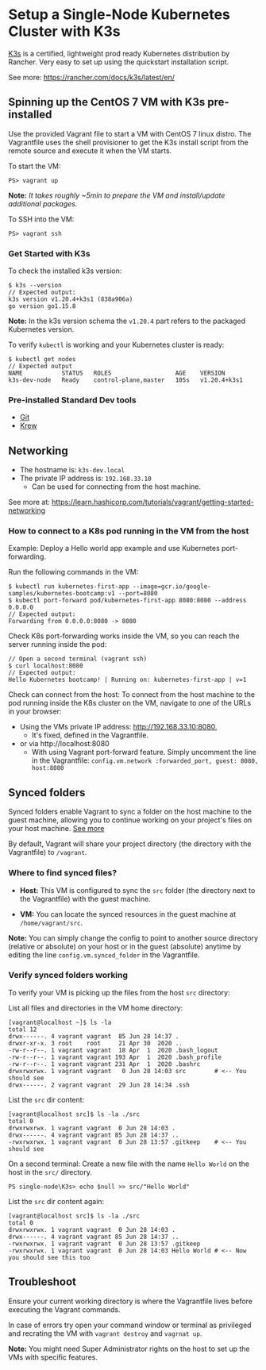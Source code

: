 # Setup a Single-Node Kubernetes Cluster with K3s

[K3s](https://k3s.io/) is a certified, lightweight prod ready Kubernetes distribution by Rancher. Very easy to set up using the quickstart installation script.

See more: https://rancher.com/docs/k3s/latest/en/
     
## Spinning up the CentOS 7 VM with K3s pre-installed

Use the provided Vagrant file to start a VM with CentOS 7 linux distro. The Vagrantfile uses the shell provisioner to get the K3s install script from the remote source and execute it when the VM starts.

To start the VM:
```
PS> vagrant up
```

**Note:** *It takes roughly ~5min to prepare the VM and install/update additional packages.*

To SSH into the VM:
```
PS> vagrant ssh
```

### Get Started with K3s
To check the installed k3s version:
```
$ k3s --version 
// Expected output:
k3s version v1.20.4+k3s1 (838a906a)
go version go1.15.8
```

**Note:** In the k3s version schema the `v1.20.4` part refers to the packaged Kubernetes version. 

To verify `kubectl` is working and your Kubernetes cluster is ready:
```
$ kubectl get nodes
// Expected output
NAME           STATUS   ROLES                  AGE    VERSION
k3s-dev-node   Ready    control-plane,master   105s   v1.20.4+k3s1
```

### Pre-installed Standard Dev tools

- [Git](https://git-scm.com/)
- [Krew](https://krew.sigs.k8s.io/)


## Networking

- The hostname is: `k3s-dev.local` 
- The private IP address is: `192.168.33.10`
  - Can be used for connecting from the host machine.

See more at: https://learn.hashicorp.com/tutorials/vagrant/getting-started-networking

### How to connect to a K8s pod running in the VM from the host

Example: Deploy a Hello world app example and use Kubernetes port-forwarding.

Run the following commands in the VM:
```
$ kubectl run kubernetes-first-app --image=gcr.io/google-samples/kubernetes-bootcamp:v1 --port=8080
$ kubectl port-forward pod/kubernetes-first-app 8080:8080 --address 0.0.0.0
// Expected output:
Forwarding from 0.0.0.0:8080 -> 8080
```

Check K8s port-forwarding works inside the VM, so you can reach the server running inside the pod:
```
// Open a second terminal (vagrant ssh)
$ curl localhost:8080
// Expected output:
Hello Kubernetes bootcamp! | Running on: kubernetes-first-app | v=1
```

Check can connect from the host:
To connect from the host machine to the pod running inside the K8s cluster on the VM, navigate to one of the URLs in your browser: 
- Using the VMs private IP address: http://192.168.33.10:8080, 
  -  It's fixed, defined in the Vagrantfile.
- or via http://localhost:8080 
  - With using Vagrant port-forward feature. Simply uncomment the line in the Vagrantfile: `config.vm.network :forwarded_port, guest: 8080, host:8080`

## Synced folders

Synced folders enable Vagrant to sync a folder on the host machine to the guest machine, allowing you to continue working on your project's files on your host machine.
[See more](https://www.vagrantup.com/docs/synced-folders)

By default, Vagrant will share your project directory (the directory with the Vagrantfile) to `/vagrant`.

### Where to find synced files?

- **Host:** This VM is configured to sync the `src` folder (the directory next to the Vagrantfile) with the guest machine. 

- **VM:** You can locate the synced resources in the guest machine at `/home/vagrant/src`.

**Note:** You can simply change the config to point to another source directory (relative or absolute) on your host or in the guest (absolute) anytime by editing the line `config.vm.synced_folder` in the Vagrantfile.

### Verify synced folders working
To verify your VM is picking up the files from the host `src` directory:

List all files and directories in the VM home directory:
```
[vagrant@localhost ~]$ ls -la
total 12
drwx------. 4 vagrant vagrant  85 Jun 28 14:37 .
drwxr-xr-x. 3 root    root     21 Apr 30  2020 ..
-rw-r--r--. 1 vagrant vagrant  18 Apr  1  2020 .bash_logout
-rw-r--r--. 1 vagrant vagrant 193 Apr  1  2020 .bash_profile
-rw-r--r--. 1 vagrant vagrant 231 Apr  1  2020 .bashrc
drwxrwxrwx. 1 vagrant vagrant   0 Jun 28 14:03 src        # <-- You should see
drwx------. 2 vagrant vagrant  29 Jun 28 14:34 .ssh
```

List the `src` dir content:
```
[vagrant@localhost src]$ ls -la ./src
total 0
drwxrwxrwx. 1 vagrant vagrant  0 Jun 28 14:03 .
drwx------. 4 vagrant vagrant 85 Jun 28 14:37 ..
-rwxrwxrwx. 1 vagrant vagrant  0 Jun 28 13:57 .gitkeep    # <-- You should see
```

On a second terminal: Create a new file with the name `Hello World` on the host in the `src/` directory.
```
PS single-node\K3s> echo $null >> src/"Hello World"
```

List the `src` dir content again:
```
[vagrant@localhost src]$ ls -la ./src
total 0
drwxrwxrwx. 1 vagrant vagrant  0 Jun 28 14:03 .
drwx------. 4 vagrant vagrant 85 Jun 28 14:37 ..
-rwxrwxrwx. 1 vagrant vagrant  0 Jun 28 13:57 .gitkeep    
-rwxrwxrwx. 1 vagrant vagrant  0 Jun 28 14:03 Hello World # <-- Now you should see this too
```

## Troubleshoot

Ensure your current working directory is where the Vagrantfile lives before executing the Vagrant commands. 

In case of errors try open your command window or terminal as privileged and recrating the VM with `vagrant destroy` and `vagrnat up`.

**Note:** You might need Super Administrator rights on the host to set up the VMs with specific features.